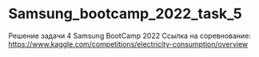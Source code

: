 # Samsung_bootcamp_2022_task_5
Решение задачи 4 Samsung BootCamp 2022 Ссылка на соревнование: https://www.kaggle.com/competitions/electricity-consumption/overview
